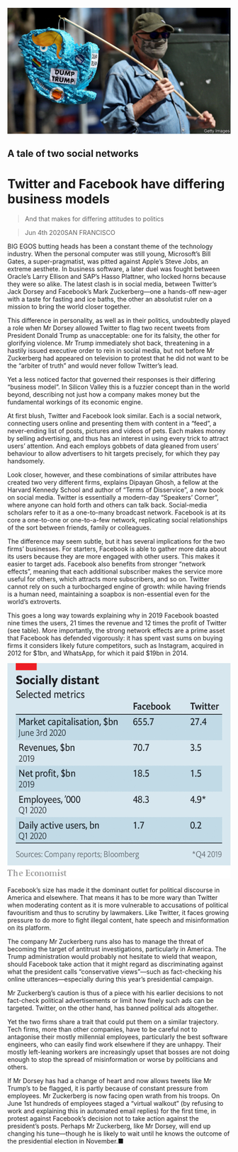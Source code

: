 ![](./images/20200606_WBP501.jpg)

## A tale of two social networks

# Twitter and Facebook have differing business models

> And that makes for differing attitudes to politics

> Jun 4th 2020SAN FRANCISCO

BIG EGOS butting heads has been a constant theme of the technology industry. When the personal computer was still young, Microsoft’s Bill Gates, a super-pragmatist, was pitted against Apple’s Steve Jobs, an extreme aesthete. In business software, a later duel was fought between Oracle’s Larry Ellison and SAP’s Hasso Plattner, who locked horns because they were so alike. The latest clash is in social media, between Twitter’s Jack Dorsey and Facebook’s Mark Zuckerberg—one a hands-off new-ager with a taste for fasting and ice baths, the other an absolutist ruler on a mission to bring the world closer together.

This difference in personality, as well as in their politics, undoubtedly played a role when Mr Dorsey allowed Twitter to flag two recent tweets from President Donald Trump as unacceptable: one for its falsity, the other for glorifying violence. Mr Trump immediately shot back, threatening in a hastily issued executive order to rein in social media, but not before Mr Zuckerberg had appeared on television to protest that he did not want to be the “arbiter of truth” and would never follow Twitter’s lead.

Yet a less noticed factor that governed their responses is their differing “business model”. In Silicon Valley this is a fuzzier concept than in the world beyond, describing not just how a company makes money but the fundamental workings of its economic engine.

At first blush, Twitter and Facebook look similar. Each is a social network, connecting users online and presenting them with content in a “feed”, a never-ending list of posts, pictures and videos of pets. Each makes money by selling advertising, and thus has an interest in using every trick to attract users’ attention. And each employs gobbets of data gleaned from users’ behaviour to allow advertisers to hit targets precisely, for which they pay handsomely.

Look closer, however, and these combinations of similar attributes have created two very different firms, explains Dipayan Ghosh, a fellow at the Harvard Kennedy School and author of “Terms of Disservice”, a new book on social media. Twitter is essentially a modern-day “Speakers’ Corner”, where anyone can hold forth and others can talk back. Social-media scholars refer to it as a one-to-many broadcast network. Facebook is at its core a one-to-one or one-to-a-few network, replicating social relationships of the sort between friends, family or colleagues.

The difference may seem subtle, but it has several implications for the two firms’ businesses. For starters, Facebook is able to gather more data about its users because they are more engaged with other users. This makes it easier to target ads. Facebook also benefits from stronger “network effects”, meaning that each additional subscriber makes the service more useful for others, which attracts more subscribers, and so on. Twitter cannot rely on such a turbocharged engine of growth: while having friends is a human need, maintaining a soapbox is non-essential even for the world’s extroverts.

This goes a long way towards explaining why in 2019 Facebook boasted nine times the users, 21 times the revenue and 12 times the profit of Twitter (see table). More importantly, the strong network effects are a prime asset that Facebook has defended vigorously: it has spent vast sums on buying firms it considers likely future competitors, such as Instagram, acquired in 2012 for $1bn, and WhatsApp, for which it paid $19bn in 2014.

![](./images/20200606_WBC494.png)

Facebook’s size has made it the dominant outlet for political discourse in America and elsewhere. That means it has to be more wary than Twitter when moderating content as it is more vulnerable to accusations of political favouritism and thus to scrutiny by lawmakers. Like Twitter, it faces growing pressure to do more to fight illegal content, hate speech and misinformation on its platform.

The company Mr Zuckerberg runs also has to manage the threat of becoming the target of antitrust investigations, particularly in America. The Trump administration would probably not hesitate to wield that weapon, should Facebook take action that it might regard as discriminating against what the president calls “conservative views”—such as fact-checking his online utterances—especially during this year’s presidential campaign.

Mr Zuckerberg’s caution is thus of a piece with his earlier decisions to not fact-check political advertisements or limit how finely such ads can be targeted. Twitter, on the other hand, has banned political ads altogether.

Yet the two firms share a trait that could put them on a similar trajectory. Tech firms, more than other companies, have to be careful not to antagonise their mostly millennial employees, particularly the best software engineers, who can easily find work elsewhere if they are unhappy. Their mostly left-leaning workers are increasingly upset that bosses are not doing enough to stop the spread of misinformation or worse by politicians and others.

If Mr Dorsey has had a change of heart and now allows tweets like Mr Trump’s to be flagged, it is partly because of constant pressure from employees. Mr Zuckerberg is now facing open wrath from his troops. On June 1st hundreds of employees staged a “virtual walkout” (by refusing to work and explaining this in automated email replies) for the first time, in protest against Facebook’s decision not to take action against the president’s posts. Perhaps Mr Zuckerberg, like Mr Dorsey, will end up changing his tune—though he is likely to wait until he knows the outcome of the presidential election in November.■